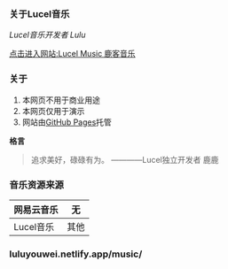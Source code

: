 ### **关于Lucel音乐**

 _Lucel音乐开发者 Lulu_ 


[点击进入网站:Lucel Music 鹿客音乐](https://luluyouwei.github.io/music/)

### 关于
1. 本网页不用于商业用途
2. 本网页仅用于演示
3. 网站由[GitHub Pages](https://github.com)托管

 **格言** 
> 追求美好，碌碌有为。
>————Lucel独立开发者 鹿鹿

### 音乐资源来源

|  网易云音乐 | 无  |
|---|---|
|  Lucel音乐 | 其他  |

### luluyouwei.netlify.app/music/
 
